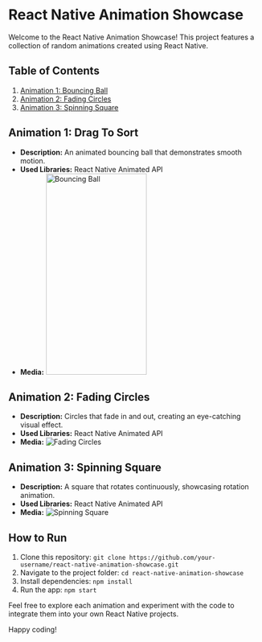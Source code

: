 # React Native Animation Showcase

Welcome to the React Native Animation Showcase! This project features a collection of random animations created using React Native.

## Table of Contents

1. [Animation 1: Bouncing Ball](#animation-1-bouncing-ball)
2. [Animation 2: Fading Circles](#animation-2-fading-circles)
3. [Animation 3: Spinning Square](#animation-3-spinning-square)

## Animation 1: Drag To Sort

- **Description:** An animated bouncing ball that demonstrates smooth motion.
- **Used Libraries:** React Native Animated API
- **Media:**
  <img src="src/assets//gifs//drag-to-sort.gif" alt="Bouncing Ball" width="200" height="400">

## Animation 2: Fading Circles

- **Description:** Circles that fade in and out, creating an eye-catching visual effect.
- **Used Libraries:** React Native Animated API
- **Media:**
  ![Fading Circles](images/fading_circles.gif)

## Animation 3: Spinning Square

- **Description:** A square that rotates continuously, showcasing rotation animation.
- **Used Libraries:** React Native Animated API
- **Media:**
  ![Spinning Square](images/spinning_square.gif)

## How to Run

1. Clone this repository: `git clone https://github.com/your-username/react-native-animation-showcase.git`
2. Navigate to the project folder: `cd react-native-animation-showcase`
3. Install dependencies: `npm install`
4. Run the app: `npm start`

Feel free to explore each animation and experiment with the code to integrate them into your own React Native projects.

Happy coding!
